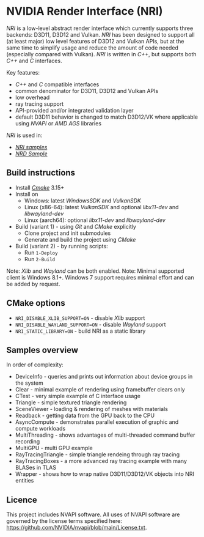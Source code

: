 # NVIDIA Render Interface (NRI)

*NRI* is a low-level abstract render interface which currently supports three backends: D3D11, D3D12 and Vulkan. *NRI* has been designed to support all (at least major) low level features of D3D12 and Vulkan APIs, but at the same time to simplify usage and reduce the amount of code needed (especially compared with Vulkan). *NRI* is written in *C++*, but supports both *C++* and *C* interfaces.

 Key features:
 - *C++* and *C* compatible interfaces
 - common denominator for D3D11, D3D12 and Vulkan APIs
 - low overhead
 - ray tracing support
 - API-provided and/or integrated validation layer
 - default D3D11 behavior is changed to match D3D12/VK where applicable using *NVAPI* or *AMD AGS* libraries

 *NRI* is used in:
 - [*NRI samples*](https://github.com/NVIDIAGameWorks/NRISamples)
 - [*NRD Sample*](https://github.com/NVIDIAGameWorks/NRDSample)

## Build instructions

- Install [*Cmake*](https://cmake.org/download/) 3.15+
- Install on
    - Windows: latest *WindowsSDK* and *VulkanSDK*
    - Linux (x86-64): latest *VulkanSDK* and optional *libx11-dev* and *libwayland-dev*
    - Linux (aarch64): optional *libx11-dev* and *libwayland-dev*
- Build (variant 1) - using *Git* and *CMake* explicitly
    - Clone project and init submodules
    - Generate and build the project using *CMake*
- Build (variant 2) - by running scripts:
    - Run `1-Deploy`
    - Run `2-Build`

Note: *Xlib* and *Wayland* can be both enabled.
Note: Minimal supported client is Windows 8.1+. Windows 7 support requires minimal effort and can be added by request.

## CMake options

- `NRI_DISABLE_XLIB_SUPPORT=ON` - disable *Xlib* support
- `NRI_DISABLE_WAYLAND_SUPPORT=ON` - disable *Wayland* support
- `NRI_STATIC_LIBRARY=ON` - build NRI as a static library

## Samples overview

In order of complexity:
- DeviceInfo - queries and prints out information about device groups in the system
- Clear - minimal example of rendering using framebuffer clears only
- CTest - very simple example of C interface usage
- Triangle - simple textured triangle rendering
- SceneViewer - loading & rendering of meshes with materials
- Readback - getting data from the GPU back to the CPU
- AsyncCompute - demonstrates parallel execution of graphic and compute workloads
- MultiThreading - shows advantages of multi-threaded command buffer recording
- MultiGPU - multi GPU example
- RayTracingTriangle - simple triangle rendeing through ray tracing
- RayTracingBoxes - a more advanced ray tracing example with many BLASes in TLAS
- Wrapper - shows how to wrap native D3D11/D3D12/VK objects into NRI entities

## Licence

This project includes NVAPI software. All uses of NVAPI software are governed by the license terms specified here: https://github.com/NVIDIA/nvapi/blob/main/License.txt.
